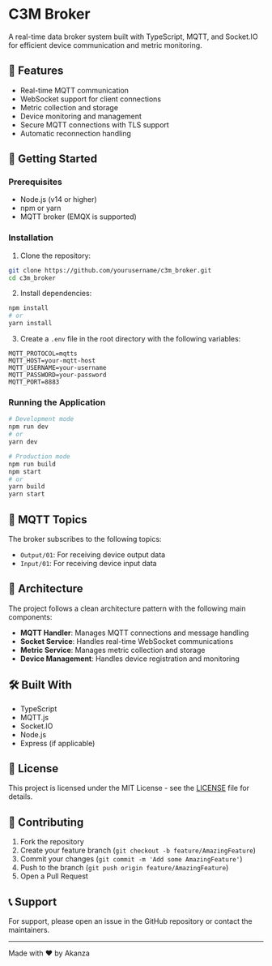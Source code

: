 # C3M Broker

A real-time data broker system built with TypeScript, MQTT, and Socket.IO for efficient device communication and metric monitoring.

## 🌟 Features

- Real-time MQTT communication
- WebSocket support for client connections
- Metric collection and storage
- Device monitoring and management
- Secure MQTT connections with TLS support
- Automatic reconnection handling

## 🚀 Getting Started

### Prerequisites

- Node.js (v14 or higher)
- npm or yarn
- MQTT broker (EMQX is supported)

### Installation

1. Clone the repository:
```bash
git clone https://github.com/yourusername/c3m_broker.git
cd c3m_broker
```

2. Install dependencies:
```bash
npm install
# or
yarn install
```

3. Create a `.env` file in the root directory with the following variables:
```env
MQTT_PROTOCOL=mqtts
MQTT_HOST=your-mqtt-host
MQTT_USERNAME=your-username
MQTT_PASSWORD=your-password
MQTT_PORT=8883
```

### Running the Application

```bash
# Development mode
npm run dev
# or
yarn dev

# Production mode
npm run build
npm start
# or
yarn build
yarn start
```

## 📡 MQTT Topics

The broker subscribes to the following topics:
- `Output/01`: For receiving device output data
- `Input/01`: For receiving device input data

## 🔧 Architecture

The project follows a clean architecture pattern with the following main components:

- **MQTT Handler**: Manages MQTT connections and message handling
- **Socket Service**: Handles real-time WebSocket communications
- **Metric Service**: Manages metric collection and storage
- **Device Management**: Handles device registration and monitoring

## 🛠️ Built With

- TypeScript
- MQTT.js
- Socket.IO
- Node.js
- Express (if applicable)

## 📝 License

This project is licensed under the MIT License - see the [LICENSE](LICENSE) file for details.

## 🤝 Contributing

1. Fork the repository
2. Create your feature branch (`git checkout -b feature/AmazingFeature`)
3. Commit your changes (`git commit -m 'Add some AmazingFeature'`)
4. Push to the branch (`git push origin feature/AmazingFeature`)
5. Open a Pull Request

## 📞 Support

For support, please open an issue in the GitHub repository or contact the maintainers.

---

Made with ❤️ by Akanza